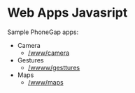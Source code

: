 # Web Apps Javasript

Sample PhoneGap apps:

* Camera
    * [/www/camera](https://github.com/tomasnama/web-apps/tree/master/www/camera)
* Gestures
    * [/wwww/gesttures](https://github.com/tomasnama/web-apps/tree/master/www/gestures)
* Maps
    * [/www/maps](https://github.com/tomasnama/web-apps/tree/master/www/maps)
